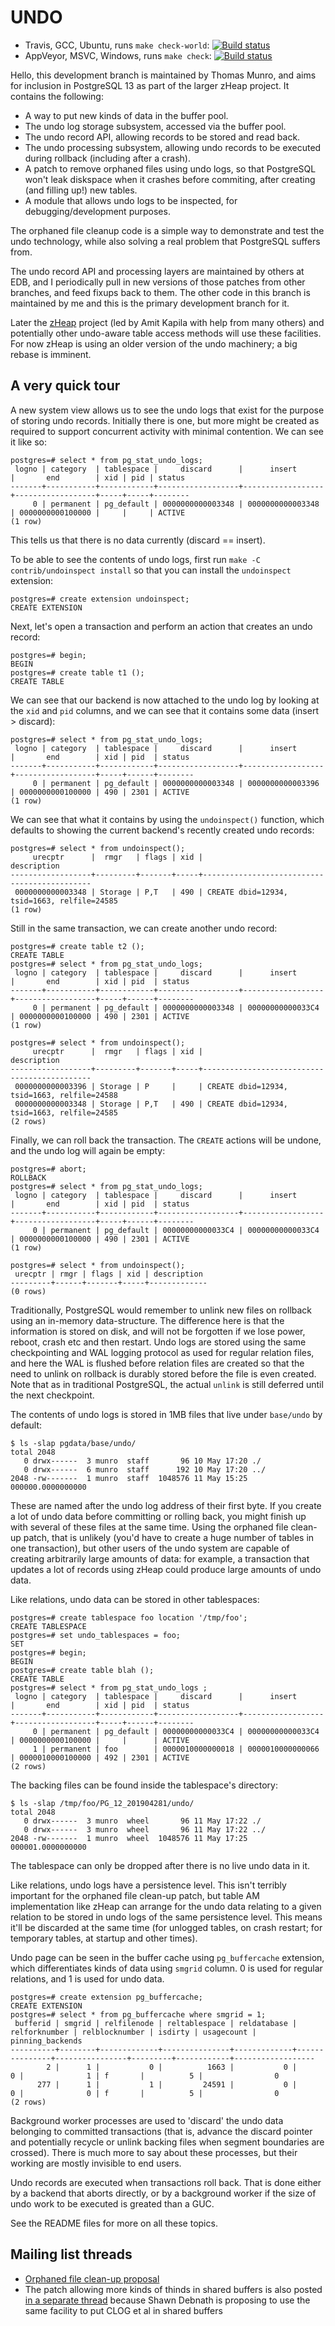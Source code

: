 UNDO
====

* Travis, GCC, Ubuntu, runs `make check-world`: [![Build status](https://travis-ci.org/macdice/postgres.svg?branch=undo)](https://travis-ci.org/macdice/postgres)
* AppVeyor, MSVC, Windows, runs `make check`: [![Build status](https://ci.appveyor.com/api/projects/status/github/macdice/postgres?branch=undo&svg=true)](https://ci.appveyor.com/project/macdice/postgres)

Hello, this development branch is maintained by Thomas Munro, and aims for
inclusion in PostgreSQL 13 as part of the larger zHeap project.  It contains
the following:

* A way to put new kinds of data in the buffer pool.
* The undo log storage subsystem, accessed via the buffer pool. 
* The undo record API, allowing records to be stored and read back.
* The undo processing subsystem, allowing undo records to be executed during
  rollback (including after a crash).
* A patch to remove orphaned files using undo logs, so that PostgreSQL won't
  leak diskspace when it crashes before commiting, after creating (and filling
  up!) new tables.
* A module that allows undo logs to be inspected, for debugging/development
  purposes.

The orphaned file cleanup code is a simple way to demonstrate and test the undo
technology, while also solving a real problem that PostgreSQL suffers from.

The undo record API and processing layers are maintained by others at EDB, and I
periodically pull in new versions of those patches from other branches, and
feed fixups back to them.  The other code in this branch is maintained by me
and this is the primary development branch for it.

Later the [zHeap](https://github.com/EnterpriseDB/zheap/) project (led by
Amit Kapila with help from many others) and potentially other undo-aware table
access methods will use these facilities.  For now zHeap is using an older
version of the undo machinery; a big rebase is imminent.

A very quick tour
-----------------

A new system view allows us to see the undo logs that exist for the purpose
of storing undo records.  Initially there is one, but more might be created
as required to support concurrent activity with minimal contention.  We can
see it like so:

```
postgres=# select * from pg_stat_undo_logs;
 logno | category  | tablespace |     discard      |      insert      |       end        | xid | pid | status 
-------+-----------+------------+------------------+------------------+------------------+-----+-----+--------
     0 | permanent | pg_default | 0000000000003348 | 0000000000003348 | 0000000000100000 |     |     | ACTIVE
(1 row)
```

This tells us that there is no data currently (discard == insert).

To be able to see the contents of undo logs, first run
`make -C contrib/undoinspect install` so that you can install the
`undoinspect` extension:

```
postgres=# create extension undoinspect;
CREATE EXTENSION
```

Next, let's open a transaction and perform an action that creates an undo
record:

```
postgres=# begin;
BEGIN
postgres=# create table t1 ();
CREATE TABLE
```

We can see that our backend is now attached to the undo log by looking at the
`xid` and `pid` columns, and we can see that it contains some data (insert > discard):

```
postgres=# select * from pg_stat_undo_logs;
 logno | category  | tablespace |     discard      |      insert      |       end        | xid | pid  | status 
-------+-----------+------------+------------------+------------------+------------------+-----+------+--------
     0 | permanent | pg_default | 0000000000003348 | 0000000000003396 | 0000000000100000 | 490 | 2301 | ACTIVE
(1 row)
```

We can see that what it contains by using the `undoinspect()` function, which
defaults to showing the current backend's recently created undo records:

```
postgres=# select * from undoinspect();
     urecptr      |  rmgr   | flags | xid |                 description                 
------------------+---------+-------+-----+---------------------------------------------
 0000000000003348 | Storage | P,T   | 490 | CREATE dbid=12934, tsid=1663, relfile=24585
(1 row)
```

Still in the same transaction, we can create another undo record:

```
postgres=# create table t2 ();
CREATE TABLE
postgres=# select * from pg_stat_undo_logs;
 logno | category  | tablespace |     discard      |      insert      |       end        | xid | pid  | status 
-------+-----------+------------+------------------+------------------+------------------+-----+------+--------
     0 | permanent | pg_default | 0000000000003348 | 00000000000033C4 | 0000000000100000 | 490 | 2301 | ACTIVE
(1 row)

postgres=# select * from undoinspect();
     urecptr      |  rmgr   | flags | xid |                 description                 
------------------+---------+-------+-----+---------------------------------------------
 0000000000003396 | Storage | P     |     | CREATE dbid=12934, tsid=1663, relfile=24588
 0000000000003348 | Storage | P,T   | 490 | CREATE dbid=12934, tsid=1663, relfile=24585
(2 rows)
```

Finally, we can roll back the transaction.  The `CREATE` actions will be
undone, and the undo log will again be empty:

```
postgres=# abort;
ROLLBACK
postgres=# select * from pg_stat_undo_logs;
 logno | category  | tablespace |     discard      |      insert      |       end        | xid | pid  | status 
-------+-----------+------------+------------------+------------------+------------------+-----+------+--------
     0 | permanent | pg_default | 00000000000033C4 | 00000000000033C4 | 0000000000100000 | 490 | 2301 | ACTIVE
(1 row)

postgres=# select * from undoinspect();
 urecptr | rmgr | flags | xid | description 
---------+------+-------+-----+-------------
(0 rows)
```

Traditionally, PostgreSQL would remember to unlink new files on rollback using
an in-memory data-structure.  The difference here is that the information is
stored on disk, and will not be forgotten if we lose power, reboot, crash etc
and then restart.  Undo logs are stored using the same checkpointing and WAL
logging protocol as used for regular relation files, and here the WAL is
flushed before relation files are created so that the need to unlink on
rollback is durably stored before the file is even created.  Note that as in
traditional PostgreSQL, the actual `unlink` is still deferred until the next
checkpoint.

The contents of undo logs is stored in 1MB files that live under `base/undo`
by default:

```
$ ls -slap pgdata/base/undo/
total 2048
   0 drwx------  3 munro  staff       96 10 May 17:20 ./
   0 drwx------  6 munro  staff      192 10 May 17:20 ../
2048 -rw-------  1 munro  staff  1048576 11 May 15:25 000000.0000000000
```

These are named after the undo log address of their first byte.  If you create
a lot of undo data before committing or rolling back, you might finish up with
several of these files at the same time.  Using the orphaned file clean-up
patch, that is unlikely (you'd have to create a huge number of tables in one
transaction), but other users of the undo system are capable of creating
arbitrarily large amounts of data: for example, a transaction that updates
a lot of records using zHeap could produce large amounts of undo data.

Like relations, undo data can be stored in other tablespaces:

```
postgres=# create tablespace foo location '/tmp/foo';
CREATE TABLESPACE
postgres=# set undo_tablespaces = foo;
SET
postgres=# begin;
BEGIN
postgres=# create table blah ();
CREATE TABLE
postgres=# select * from pg_stat_undo_logs ;
 logno | category  | tablespace |     discard      |      insert      |       end        | xid | pid  | status 
-------+-----------+------------+------------------+------------------+------------------+-----+------+--------
     0 | permanent | pg_default | 00000000000033C4 | 00000000000033C4 | 0000000000100000 |     |      | ACTIVE
     1 | permanent | foo        | 0000010000000018 | 0000010000000066 | 0000010000100000 | 492 | 2301 | ACTIVE
(2 rows)
```

The backing files can be found inside the tablespace's directory:

```
$ ls -slap /tmp/foo/PG_12_201904281/undo/
total 2048
   0 drwx------  3 munro  wheel       96 11 May 17:22 ./
   0 drwx------  3 munro  wheel       96 11 May 17:22 ../
2048 -rw-------  1 munro  wheel  1048576 11 May 17:25 000001.0000000000
```

The tablespace can only be dropped after there is no live undo data in it.

Like relations, undo logs have a persistence level.  This isn't terribly
important for the orphaned file clean-up patch, but table AM implementation
like zHeap can arrange for the undo data relating to a given relation to be
stored in undo logs of the same persistence level.  This means it'll be
discarded at the same time (for unlogged tables, on crash restart; for
temporary tables, at startup and other times).

Undo page can be seen in the buffer cache using `pg_buffercache` extension,
which differentiates kinds of data using `smgrid` column.  0 is used for
regular relations, and 1 is used for undo data.

```
postgres=# create extension pg_buffercache;
CREATE EXTENSION
postgres=# select * from pg_buffercache where smgrid = 1;
 bufferid | smgrid | relfilenode | reltablespace | reldatabase | relforknumber | relblocknumber | isdirty | usagecount | pinning_backends 
----------+--------+-------------+---------------+-------------+---------------+----------------+---------+------------+------------------
        2 |      1 |           0 |          1663 |           0 |             0 |              1 | f       |          5 |                0
      277 |      1 |           1 |         24591 |           0 |             0 |              0 | f       |          5 |                0
(2 rows)
```

Background worker processes are used to 'discard' the undo data belonging to
committed transactions (that is, advance the discard pointer and potentially
recycle or unlink backing files when segment boundaries are crossed).  There
is much more to say about these processes, but their working are mostly
invisible to end users.

Undo records are executed when transactions roll back.  That is done either
by a backend that aborts directly, or by a background worker if the size of
undo work to be executed is greated than a GUC.

See the README files for more on all these topics.

Mailing list threads
--------------------

* [Orphaned file clean-up proposal](https://www.postgresql.org/message-id/flat/CAEepm%3D0ULqYgM2aFeOnrx6YrtBg3xUdxALoyCG%2BXpssKqmezug%40mail.gmail.com)
* The patch allowing more kinds of thinds in shared buffers is also posted
  [in a separate thread](https://www.postgresql.org/message-id/flat/CA%2BhUKG%2BOZqOiOuDm5tC5DyQZtJ3FH4%2BFSVMqtdC4P1atpJ%2Bqhg%40mail.gmail.com)
  because Shawn Debnath is proposing to use the same facility to put CLOG et al in shared buffers
